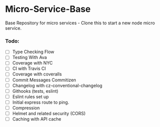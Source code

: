 # Micro-Service-Base
Base Repository for micro services - Clone this to start a new node micro service.

### Todo:

- [ ] Type Checking Flow
- [ ] Testing With Ava
- [ ] Coverage with NYC
- [ ] CI with Travis CI
- [ ] Coverage with coveralls
- [ ] Commit Messages Commitizen
- [ ] Changelog with cz-conventional-changelog
- [ ] Githooks (tests, eslint)
- [ ] Eslint rules set up
- [ ] Initial express route to ping.
- [ ] Compression
- [ ] Helmet and related security (CORS)
- [ ] Caching with API cache
